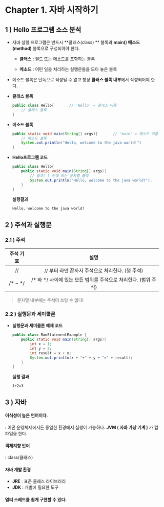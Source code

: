 # Chapter 1. 자바 시작하기



## 1 ) Hello 프로그램 소스 분석

* 자바 실행 프로그램은 반드시 **클래스(class) ** 블록과 **main() 메소드(method)** 블록으로 구성되어야 한다.

  - **클래스** : 필드 또는 메소드를 포함하는 블록

  - **메소드** : 어떤 일을 처리하는 실행문들을 모아 놓은 블록

* 메소드 블록은 단독으로 작성될 수 없고 항상 **클래스 블록 내부**에서 작성되어야 한다.



* **클래스 블록**

  ```java
  public class Hello{		// 'Hello' = 클래스 이름
      // 클래스 블록
  }
  ```



* **메소드 블록**

  ```java
  public static void main(String[] args){		// 'main' = 메소드 이름
      // 메소드 블록
      System.out.println("Hello, welcome to the java world!")
  }
  ```


* **Hello프로그램 코드**

  ```java
  public class Hello{
      public static void main(String[] args){
          // 괄호( ) 안에 있는 문자열 출력
          System.out.println("Hello, welcome to the java world!");
      }
  }
  ```

  **실행결과**

  ```
  Hello, welcome to the java world!
  ```





## 2 ) 주석과 실행문

### 2.1 ) 주석

| 주석 기호 |                             설명                             |
| :-------: | :----------------------------------------------------------: |
|    //     |       // 부터 라인 끝까지 주석으로 처리한다. (행 주석)       |
|  /* ~ */  | /* 와 */ 사이에 있는 모든 범위를 주석으로 처리한다. (범위 주석) |

> 문자열 내부에는 주석이 쓰일 수 없다!



### 2.2 ) 실행문과 세미콜론

* **실행문과 세미콜론 예제 코드**

  ```java
  public class RunStatementExample {
      public static void main(String[] args){
          int x = 1;
          int y = 2;
          int result = x + y;
          System.out.println(x + "+" + y + "=" + result);
      }
  }
  ```

  **실행 결과**

  ```
  1+2=3
  ```



## 3 ) 자바

#### 이식성이 높은 언어이다.

: 어떤 운영체제에서든 동일한 환경에서 실행이 가능하다. **JVM ( 자바 가상 기계 )** 가 컴파일을 한다.



#### 객체지향 언어

: class(클래스) 



#### 자바 개발 환경

* **JRE** : 표준 클래스 라이브러리
* **JDK** : 개발에 필요한 도구



#### 멀티 스레드를 쉽게 구현할 수 있다.

